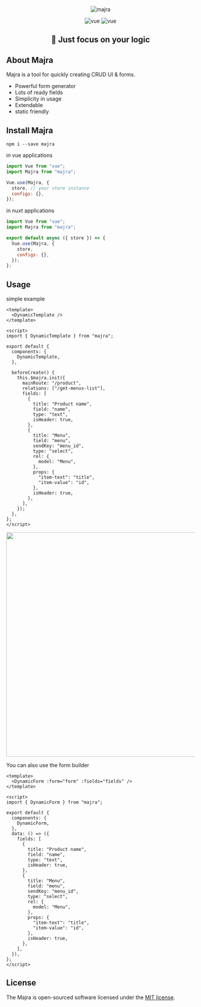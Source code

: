 <div align="center">
    <img src="https://user-images.githubusercontent.com/37629053/136436193-098d6531-570c-4d67-9b6a-bb881bf063c0.png" alt="majra">
</div>
<p align="center">
    <img src="https://img.shields.io/badge/vue.js-2.6-green" alt="vue">
    <img src="https://img.shields.io/badge/vuetify-2.5-blue" alt="vue">
</p>

<h2 align="center">
 🎯 Just focus on your logic
</p>

## About Majra

Majra is a tool for quickly creating CRUD UI & forms.

- Powerful form generator
- Lots of ready fields
- Simplicity in usage
- Extendable
- static friendly

## Install Majra

```shell
npm i --save majra
```

in vue applications

```js
import Vue from "vue";
import Majra from "majra";

Vue.use(Majra, {
  store, // your store instance
  configs: {},
});
```

in nuxt applications

```js
import Vue from "vue";
import Majra from "majra";

export default async ({ store }) => {
  Vue.use(Majra, {
    store,
    configs: {},
  });
};
```

## Usage

simple example

```vue
<template>
  <DynamicTemplate />
</template>

<script>
import { DynamicTemplate } from "majra";

export default {
  components: {
    DynamicTemplate,
  },

  beforeCreate() {
    this.$majra.init({
      mainRoute: "/product",
      relations: ["/get-menus-list"],
      fields: [
        {
          title: "Product name",
          field: "name",
          type: "text",
          isHeader: true,
        },
        {
          title: "Menu",
          field: "menu",
          sendKey: "menu_id",
          type: "select",
          rel: {
            model: "Menu",
          },
          props: {
            "item-text": "title",
            "item-value": "id",
          },
          isHeader: true,
        },
      ],
    });
  },
};
</script>
```

<div align="center">
    <img width="600" src="https://user-images.githubusercontent.com/37629053/136450704-61316d64-5185-437e-92dc-df5309804d8d.png" />
</div>

You can also use the form builder

```vue
<template>
  <DynamicForm :form="form" :fields="fields" />
</template>

<script>
import { DynamicForm } from "majra";

export default {
  components: {
    DynamicForm,
  },
  data: () => ({
    fields: [
      {
        title: "Product name",
        field: "name",
        type: "text",
        isHeader: true,
      },
      {
        title: "Menu",
        field: "menu",
        sendKey: "menu_id",
        type: "select",
        rel: {
          model: "Menu",
        },
        props: {
          "item-text": "title",
          "item-value": "id",
        },
        isHeader: true,
      },
    ],
  }),
};
</script>
```

## License

The Majra is open-sourced software licensed under the [MIT license](https://opensource.org/licenses/MIT).
